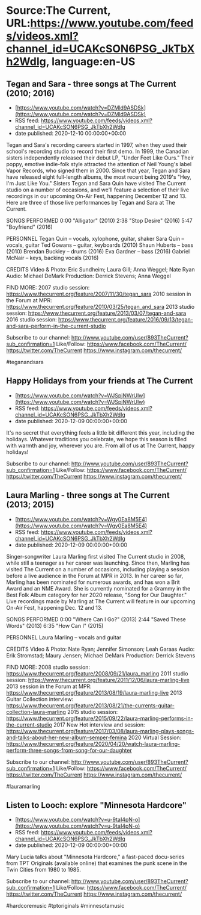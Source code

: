 # Source:The Current, URL:https://www.youtube.com/feeds/videos.xml?channel_id=UCAKcSON6PSG_JkTbXh2WdIg, language:en-US

## Tegan and Sara - three songs at The Current (2010; 2016)
 - [https://www.youtube.com/watch?v=DZMld9ASDSk](https://www.youtube.com/watch?v=DZMld9ASDSk)
 - RSS feed: https://www.youtube.com/feeds/videos.xml?channel_id=UCAKcSON6PSG_JkTbXh2WdIg
 - date published: 2020-12-10 00:00:00+00:00

Tegan and Sara's recording careers started in 1997, when they used their school's recording studio to record their first demo. In 1999, the Canadian sisters independently released their debut LP, "Under Feet Like Ours." Their poppy, emotive indie-folk style attracted the attention of Neil Young's label Vapor Records, who signed them in 2000. Since that year, Tegan and Sara have released eight full-length albums, the most recent being 2019's "Hey, I'm Just Like You." Sisters Tegan and Sara Quin have visited The Current studio on a number of occasions, and we'll feature a selection of their live recordings in our upcoming On-Air Fest, happening December 12 and 13. Here are three of those live performances by Tegan and Sara at The Current.


SONGS PERFORMED
0:00 "Alligator" (2010)
2:38 "Stop Desire" (2016)
5:47 "Boyfriend" (2016)

PERSONNEL
Tegan Quin – vocals, xylophone, guitar, shaker
Sara Quin – vocals, guitar
Ted Gowans – guitar, keyboards (2010)
Shaun Huberts – bass (2010)
Brendan Buckley – drums (2016)
Eva Gardner – bass (2016)
Gabriel McNair – keys, backing vocals (2016)

CREDITS
Video & Photo: Eric Sundheim; Laura Gill; Anna Weggel; Nate Ryan
Audio: Michael DeMark
Production: Derrick Stevens; Anna Weggel

FIND MORE:
2007 studio session: https://www.thecurrent.org/feature/2007/11/30/tegan_sara
2010 session in the Forum at MPR: https://www.thecurrent.org/feature/2010/03/25/tegan_and_sara
2013 studio session:
https://www.thecurrent.org/feature/2013/03/07/tegan-and-sara
2016 studio session:
https://www.thecurrent.org/feature/2016/09/13/tegan-and-sara-perform-in-the-current-studio


Subscribe to our channel:
http://www.youtube.com/user/893TheCurrent?sub_confirmation=1
Like/Follow:
https://www.facebook.com/TheCurrent/
https://twitter.com/TheCurrent
https://www.instagram.com/thecurrent/

#teganandsara

## Happy Holidays from your friends at The Current
 - [https://www.youtube.com/watch?v=WJSpjNWrUlw](https://www.youtube.com/watch?v=WJSpjNWrUlw)
 - RSS feed: https://www.youtube.com/feeds/videos.xml?channel_id=UCAKcSON6PSG_JkTbXh2WdIg
 - date published: 2020-12-09 00:00:00+00:00

It's no secret that everything feels a little bit different this year, including the holidays. Whatever traditions you celebrate, we hope this season is filled with warmth and joy, wherever you are. From all of us at The Current, happy holidays!

Subscribe to our channel:
http://www.youtube.com/user/893TheCurrent?sub_confirmation=1
Like/Follow:
https://www.facebook.com/TheCurrent/
https://twitter.com/TheCurrent
https://www.instagram.com/thecurrent/

## Laura Marling - three songs at The Current (2013; 2015)
 - [https://www.youtube.com/watch?v=Wgy0Ea8M5E4](https://www.youtube.com/watch?v=Wgy0Ea8M5E4)
 - RSS feed: https://www.youtube.com/feeds/videos.xml?channel_id=UCAKcSON6PSG_JkTbXh2WdIg
 - date published: 2020-12-09 00:00:00+00:00

Singer-songwriter Laura Marling first visited The Current studio in 2008, while still a teenager as her career was launching. Since then, Marling has visited The Current on a number of occasions, including playing a session before a live audience in the Forum at MPR in 2013. In her career so far, Marling has been nominated for numerous awards, and has won a Brit Award and an NME Award. She is currently nominated for a Grammy in the Best Folk Album category for her 2020 release, "Song for Our Daughter." Live recordings made by Marling at The Current will feature in our upcoming On-Air Fest, happening Dec. 12 and 13.

SONGS PERFORMED
0:00 "Where Can I Go?" (2013)
2:44 "Saved These Words" (2013)
6:35 "How Can I" (2015)

PERSONNEL
Laura Marling – vocals and guitar

CREDITS
Video & Photo: Nate Ryan; Jennifer Simonson; Leah Garaas
Audio: Erik Stromstad; Maury Jensen; Michael DeMark
Production: Derrick Stevens

FIND MORE:
2008 studio session: https://www.thecurrent.org/feature/2008/09/21/laura_marling
2011 studio session: https://www.thecurrent.org/feature/2011/12/06/laura-marling-live
2013 session in the Forum at MPR:
https://www.thecurrent.org/feature/2013/08/19/laura-marling-live
2013 Guitar Collection interview:
https://www.thecurrent.org/feature/2013/08/21/the-currents-guitar-collection-laura-marling
2015 studio session:
https://www.thecurrent.org/feature/2015/09/22/laura-marling-performs-in-the-current-studio
2017 New Hot interview and session:
https://www.thecurrent.org/feature/2017/03/08/laura-marling-plays-songs-and-talks-about-her-new-album-semper-femina
2020 Virtual Session:
https://www.thecurrent.org/feature/2020/04/20/watch-laura-marling-perform-three-songs-from-song-for-our-daughter


Subscribe to our channel:
http://www.youtube.com/user/893TheCurrent?sub_confirmation=1
Like/Follow:
https://www.facebook.com/TheCurrent/
https://twitter.com/TheCurrent
https://www.instagram.com/thecurrent/

#lauramarling

## Listen to Looch: explore "Minnesota Hardcore"
 - [https://www.youtube.com/watch?v=u-9taI4pN-o](https://www.youtube.com/watch?v=u-9taI4pN-o)
 - RSS feed: https://www.youtube.com/feeds/videos.xml?channel_id=UCAKcSON6PSG_JkTbXh2WdIg
 - date published: 2020-12-09 00:00:00+00:00

Mary Lucia talks about "Minnesota Hardcore," a fast-paced docu-series from TPT Originals (available online) that examines the punk scene in the Twin Cities from 1980 to 1985. 

Subscribe to our channel:
http://www.youtube.com/user/893TheCurrent?sub_confirmation=1
Like/Follow:
https://www.facebook.com/TheCurrent/
https://twitter.com/TheCurrent
https://www.instagram.com/thecurrent/

#hardcoremusic #tptoriginals #minnesotamusic

